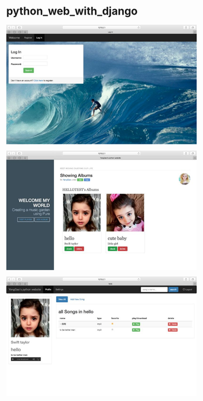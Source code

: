 # python_web_with_django

![alt tag](https://raw.githubusercontent.com/johnYANGGAO/python_web_with_django/master/a.jpeg)

![alt tag](https://raw.githubusercontent.com/johnYANGGAO/python_web_with_django/master/b.jpeg)

![alt tag](https://raw.githubusercontent.com/johnYANGGAO/python_web_with_django/master/c.jpeg)

